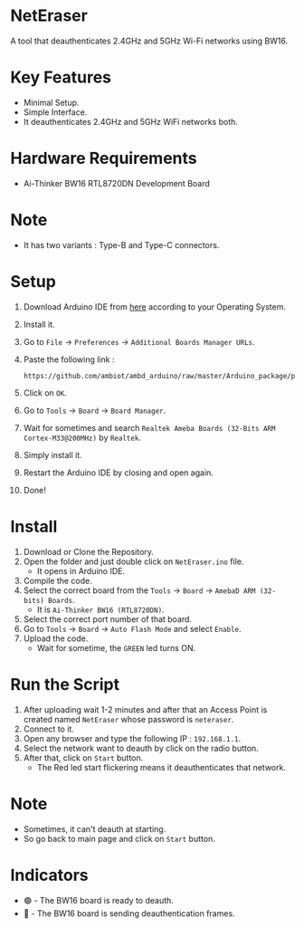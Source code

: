 # NetEraser
A tool that deauthenticates 2.4GHz and 5GHz Wi-Fi networks using BW16.

# Key Features
- Minimal Setup.
- Simple Interface.
- It deauthenticates 2.4GHz and 5GHz WiFi networks both.

# Hardware Requirements
- Ai-Thinker BW16 RTL8720DN Development Board

# Note
- It has two variants : Type-B and Type-C connectors.

# Setup
1. Download Arduino IDE from [here](https://www.arduino.cc/en/software) according to your Operating System.
2. Install it.
3. Go to `File` → `Preferences` → `Additional Boards Manager URLs`.
4. Paste the following link :
   
   ```
   https://github.com/ambiot/ambd_arduino/raw/master/Arduino_package/package_realtek_amebad_index.json
   ```
5. Click on `OK`.
6. Go to `Tools` → `Board` → `Board Manager`.
7. Wait for sometimes and search `Realtek Ameba Boards (32-Bits ARM Cortex-M33@200MHz)` by `Realtek`.
8. Simply install it.
9. Restart the Arduino IDE by closing and open again.
10. Done!

# Install
1. Download or Clone the Repository.
2. Open the folder and just double click on `NetEraser.ino` file.
   - It opens in Arduino IDE.
3. Compile the code.
4. Select the correct board from the `Tools` → `Board` → `AmebaD ARM (32-bits) Boards`.
   - It is `Ai-Thinker BW16 (RTL8720DN)`.
6. Select the correct port number of that board.
7. Go to `Tools` → `Board` → `Auto Flash Mode` and select `Enable`.
8. Upload the code.
   - Wait for sometime, the `GREEN` led turns ON.

# Run the Script
1. After uploading wait 1-2 minutes and after that an Access Point is created named `NetEraser` whose password is `neteraser`.
2. Connect to it.
3. Open any browser and type the following IP : `192.168.1.1`.
4. Select the network want to deauth by click on the radio button.
5. After that, click on `Start` button.
   - The Red led start flickering means it deauthenticates that network.

# Note
- Sometimes, it can't deauth at starting.
- So go back to main page and click on `Start` button.

# Indicators
- 🟢 - The BW16 board is ready to deauth.
- 🔴 - The BW16 board is sending deauthentication frames.
